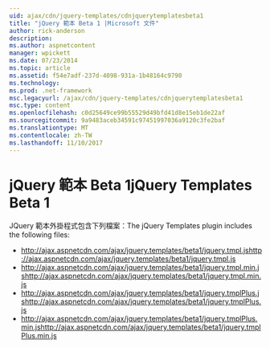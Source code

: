 ```yaml
---
uid: ajax/cdn/jquery-templates/cdnjquerytemplatesbeta1
title: "jQuery 範本 Beta 1 |Microsoft 文件"
author: rick-anderson
description: 
ms.author: aspnetcontent
manager: wpickett
ms.date: 07/23/2014
ms.topic: article
ms.assetid: f54e7adf-237d-4098-931a-1b48164c9790
ms.technology: 
ms.prod: .net-framework
msc.legacyurl: /ajax/cdn/jquery-templates/cdnjquerytemplatesbeta1
msc.type: content
ms.openlocfilehash: c0d25649ce99b55529d49bfd41d8e15eb1de22af
ms.sourcegitcommit: 9a9483aceb34591c97451997036a9120c3fe2baf
ms.translationtype: MT
ms.contentlocale: zh-TW
ms.lasthandoff: 11/10/2017
---
```

<a name="jquery-templates-beta-1"></a><span data-ttu-id="55d9f-102">jQuery 範本 Beta 1</span><span class="sxs-lookup"><span data-stu-id="55d9f-102">jQuery Templates Beta 1</span></span>
====================
<span data-ttu-id="55d9f-103">JQuery 範本外掛程式包含下列檔案：</span><span class="sxs-lookup"><span data-stu-id="55d9f-103">The jQuery Templates plugin includes the following files:</span></span>

- <span data-ttu-id="55d9f-104">http://ajax.aspnetcdn.com/ajax/jquery.templates/beta1/jquery.tmpl.js</span><span class="sxs-lookup"><span data-stu-id="55d9f-104">http://ajax.aspnetcdn.com/ajax/jquery.templates/beta1/jquery.tmpl.js</span></span>
- <span data-ttu-id="55d9f-105">http://ajax.aspnetcdn.com/ajax/jquery.templates/beta1/jquery.tmpl.min.js</span><span class="sxs-lookup"><span data-stu-id="55d9f-105">http://ajax.aspnetcdn.com/ajax/jquery.templates/beta1/jquery.tmpl.min.js</span></span>
- <span data-ttu-id="55d9f-106">http://ajax.aspnetcdn.com/ajax/jquery.templates/beta1/jquery.tmplPlus.js</span><span class="sxs-lookup"><span data-stu-id="55d9f-106">http://ajax.aspnetcdn.com/ajax/jquery.templates/beta1/jquery.tmplPlus.js</span></span>
- <span data-ttu-id="55d9f-107">http://ajax.aspnetcdn.com/ajax/jquery.templates/beta1/jquery.tmplPlus.min.js</span><span class="sxs-lookup"><span data-stu-id="55d9f-107">http://ajax.aspnetcdn.com/ajax/jquery.templates/beta1/jquery.tmplPlus.min.js</span></span>
